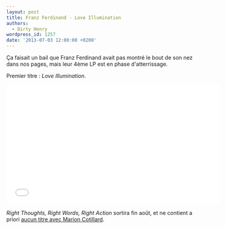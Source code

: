 ```yaml
---
layout: post
title: Franz Ferdinand - Love Illumination
authors:
  - Dirty Henry
wordpress_id: 1257
date: '2013-07-03 12:00:00 +0200'
---
```

Ça faisait un bail que Franz Ferdinand avait pas montré le bout de son nez dans nos pages, mais leur 4ème LP est en phase d'atterrissage. 

Premier titre : *Love Illumination*.

<iframe width="560" height="315" src="//www.youtube.com/embed/gWjN1GctWog" frameborder="0" allowfullscreen></iframe>

*Right Thoughts, Right Words, Right Action* sortira fin août, et ne contient a priori [aucun titre avec Marion Cotillard](1256).
